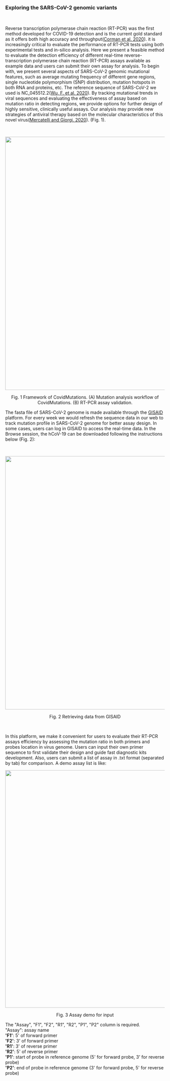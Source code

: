 

<h3>
    <b>Exploring the SARS-CoV-2 genomic variants</b>
</h3>

<p>&nbsp;</p>
<p>Reverse transcription polymerase chain reaction (RT-PCR) was the first method developed for COVID-19 detection and is the current gold standard as it offers both high accuracy and throughput(<a href="https://www.eurosurveillance.org/content/10.2807/1560-7917.ES.2020.25.3.2000045">Corman et al. 2020</a>). it is increasingly critical to evaluate the performance of RT-PCR tests using both experimental tests and in-silico analysis. Here we present a feasible method to evaluate the detection efficiency of different real-time reverse-transcription polymerase chain reaction (RT-PCR) assays available as example data and users can submit their own assay for analysis. To begin with, we present several aspects of SARS-CoV-2 genomic mutational features, such as average mutating frequency of different gene regions, single nucleotide polymorphism (SNP) distribution, mutation hotspots in both RNA and proteins, etc. The reference sequence of SARS-CoV-2 we used is NC_045512.2(<a href="https://www.ncbi.nlm.nih.gov/nuccore/NC_045512.2/">Wu, F. et al. 2020</a>). By tracking mutational trends in viral sequences and evaluating the effectiveness of assay based on mutation ratio in detecting regions, we provide options for further design of highly sensitive, clinically useful assays. Our analysis may provide new strategies of antiviral therapy based on the molecular characteristics of  this novel virus(<a href="https://www.preprints.org/manuscript/202004.0529/v1">Mercatelli and Giorgi. 2020</a>). (Fig. 1).</p>
<p>&nbsp;</p>
<p align="center">
<img src="img/workflow.png" width="800" hegiht="1000">
</p>
<p style="text-align:center">Fig. 1 Framework of CovidMutations. (A) Mutation analysis workflow of CovidMutations. (B) RT-PCR assay validation. </p>
<p>The fasta file of SARS-CoV-2 genome is made available through the <a href="https://www.gisaid.org/">GISAID</a> platform. For every week we would refresh the sequence data in our web to track mutation profile in SARS-CoV-2 genome for better assay design. In some cases, users can log in GISAID to access the real-time data. In the Browse session, the hCoV-19 can be downloaded following the instructions below (Fig. 2):</p>
<p>&nbsp;</p>
<p align="center">
<img src="img/GISAID.png" width="800" hegiht="1000">
</p>
<p style="text-align:center">Fig. 2 Retrieving data from GISAID </p>
<p>&nbsp;</p>
<p>In this platform, we make it convenient for users to evaluate their RT-PCR assays efficiency by assessing the mutation ratio in both primers and probes location in virus genome. Users can input their own primer sequence to first validate their design and guide fast diagnostic kits development. Also, users can submit a list of assay in .txt format (separated by tab) for comparison. A demo assay list is like:</p>
<p align="center">
    <img src="img/assaydemo.png" width="750" hegiht="1000"> 
</p>
<p style="text-align:center">Fig. 3 Assay demo for input </p>
<p <br>
    The "Assay", "F1", "F2", "R1", "R2", "P1", "P2" column is required.<br>
    "Assay": assay name<br>
    <b>'F1'</b>: 5' of forward primer<br>
    <b>'F2'</b>: 3' of forward primer<br>
    <b>'R1'</b>: 3' of reverse primer<br>
    <b>'R2'</b>: 5' of reverse primer<br>
    <b>'P1'</b>: start of probe in reference genome (5' for forward probe, 3' for reverse probe)<br>
    <b>'P2'</b>: end of probe in reference genome (3' for forward probe, 5' for reverse probe)
</p>










